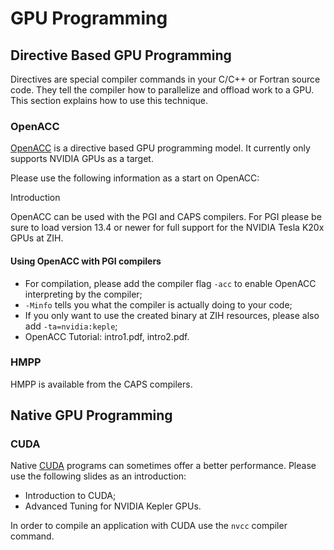 # GPU Programming

## Directive Based GPU Programming

Directives are special compiler commands in your C/C++ or Fortran source code. They tell the
compiler how to parallelize and offload work to a GPU. This section explains how to use this
technique.

### OpenACC

[OpenACC](http://www.openacc-standard.org) is a directive based GPU programming model. It currently
only supports NVIDIA GPUs as a target.

Please use the following information as a start on OpenACC:

Introduction

OpenACC can be used with the PGI and CAPS compilers. For PGI please be sure to load version 13.4 or
newer for full support for the NVIDIA Tesla K20x GPUs at ZIH.

#### Using OpenACC with PGI compilers

* For compilation, please add the compiler flag `-acc` to enable OpenACC interpreting by the
  compiler;
* `-Minfo` tells you what the compiler is actually doing to your code;
* If you only want to use the created binary at ZIH resources, please also add `-ta=nvidia:keple`;
* OpenACC Tutorial: intro1.pdf, intro2.pdf.

### HMPP

HMPP is available from the CAPS compilers.

## Native GPU Programming

### CUDA

Native [CUDA](http://www.nvidia.com/cuda) programs can sometimes offer a better performance. Please
use the following slides as an introduction:

* Introduction to CUDA;
* Advanced Tuning for NVIDIA Kepler GPUs.

In order to compile an application with CUDA use the `nvcc` compiler command.
